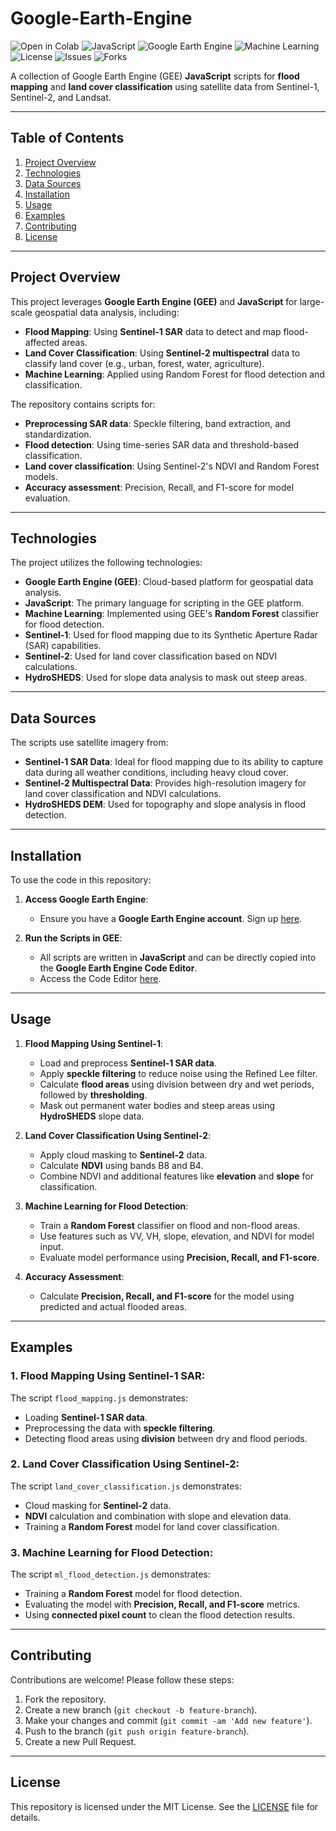# Google-Earth-Engine

![Open in Colab](https://colab.research.google.com/assets/colab-badge.svg)
![JavaScript](https://img.shields.io/badge/JavaScript-ES6%2B-yellow)
![Google Earth Engine](https://img.shields.io/badge/Google%20Earth%20Engine-Enabled-green)
![Machine Learning](https://img.shields.io/badge/Machine%20Learning-Enabled-orange)
![License](https://img.shields.io/badge/license-MIT-green)
![Issues](https://img.shields.io/github/issues/yourusername/Google-Earth-Engine)
![Forks](https://img.shields.io/github/forks/yourusername/Google-Earth-Engine?style=social)

A collection of Google Earth Engine (GEE) **JavaScript** scripts for **flood mapping** and **land cover classification** using satellite data from Sentinel-1, Sentinel-2, and Landsat.

---

## Table of Contents
1. [Project Overview](#project-overview)
2. [Technologies](#technologies)
3. [Data Sources](#data-sources)
4. [Installation](#installation)
5. [Usage](#usage)
6. [Examples](#examples)
7. [Contributing](#contributing)
8. [License](#license)

---

## Project Overview

This project leverages **Google Earth Engine (GEE)** and **JavaScript** for large-scale geospatial data analysis, including:
- **Flood Mapping**: Using **Sentinel-1 SAR** data to detect and map flood-affected areas.
- **Land Cover Classification**: Using **Sentinel-2 multispectral** data to classify land cover (e.g., urban, forest, water, agriculture).
- **Machine Learning**: Applied using Random Forest for flood detection and classification.

The repository contains scripts for:
- **Preprocessing SAR data**: Speckle filtering, band extraction, and standardization.
- **Flood detection**: Using time-series SAR data and threshold-based classification.
- **Land cover classification**: Using Sentinel-2's NDVI and Random Forest models.
- **Accuracy assessment**: Precision, Recall, and F1-score for model evaluation.

---

## Technologies

The project utilizes the following technologies:
- **Google Earth Engine (GEE)**: Cloud-based platform for geospatial data analysis.
- **JavaScript**: The primary language for scripting in the GEE platform.
- **Machine Learning**: Implemented using GEE's **Random Forest** classifier for flood detection.
- **Sentinel-1**: Used for flood mapping due to its Synthetic Aperture Radar (SAR) capabilities.
- **Sentinel-2**: Used for land cover classification based on NDVI calculations.
- **HydroSHEDS**: Used for slope data analysis to mask out steep areas.

---

## Data Sources

The scripts use satellite imagery from:
- **Sentinel-1 SAR Data**: Ideal for flood mapping due to its ability to capture data during all weather conditions, including heavy cloud cover.
- **Sentinel-2 Multispectral Data**: Provides high-resolution imagery for land cover classification and NDVI calculations.
- **HydroSHEDS DEM**: Used for topography and slope analysis in flood detection.

---

## Installation

To use the code in this repository:

1. **Access Google Earth Engine**:
   - Ensure you have a **Google Earth Engine account**. Sign up [here](https://earthengine.google.com/).
   
2. **Run the Scripts in GEE**:
   - All scripts are written in **JavaScript** and can be directly copied into the **Google Earth Engine Code Editor**.
   - Access the Code Editor [here](https://code.earthengine.google.com/).

---

## Usage

1. **Flood Mapping Using Sentinel-1**:
   - Load and preprocess **Sentinel-1 SAR data**.
   - Apply **speckle filtering** to reduce noise using the Refined Lee filter.
   - Calculate **flood areas** using division between dry and wet periods, followed by **thresholding**.
   - Mask out permanent water bodies and steep areas using **HydroSHEDS** slope data.
   
2. **Land Cover Classification Using Sentinel-2**:
   - Apply cloud masking to **Sentinel-2** data.
   - Calculate **NDVI** using bands B8 and B4.
   - Combine NDVI and additional features like **elevation** and **slope** for classification.
   
3. **Machine Learning for Flood Detection**:
   - Train a **Random Forest** classifier on flood and non-flood areas.
   - Use features such as VV, VH, slope, elevation, and NDVI for model input.
   - Evaluate model performance using **Precision, Recall, and F1-score**.

4. **Accuracy Assessment**:
   - Calculate **Precision, Recall, and F1-score** for the model using predicted and actual flooded areas.
   
---

## Examples

### 1. Flood Mapping Using Sentinel-1 SAR:
   The script `flood_mapping.js` demonstrates:
   - Loading **Sentinel-1 SAR data**.
   - Preprocessing the data with **speckle filtering**.
   - Detecting flood areas using **division** between dry and flood periods.

### 2. Land Cover Classification Using Sentinel-2:
   The script `land_cover_classification.js` demonstrates:
   - Cloud masking for **Sentinel-2** data.
   - **NDVI** calculation and combination with slope and elevation data.
   - Training a **Random Forest** model for land cover classification.

### 3. Machine Learning for Flood Detection:
   The script `ml_flood_detection.js` demonstrates:
   - Training a **Random Forest** model for flood detection.
   - Evaluating the model with **Precision, Recall, and F1-score** metrics.
   - Using **connected pixel count** to clean the flood detection results.

---

## Contributing

Contributions are welcome! Please follow these steps:
1. Fork the repository.
2. Create a new branch (`git checkout -b feature-branch`).
3. Make your changes and commit (`git commit -am 'Add new feature'`).
4. Push to the branch (`git push origin feature-branch`).
5. Create a new Pull Request.

---

## License

This repository is licensed under the MIT License. See the [LICENSE](LICENSE.md) file for details.

